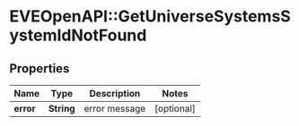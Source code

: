 # EVEOpenAPI::GetUniverseSystemsSystemIdNotFound

## Properties
Name | Type | Description | Notes
------------ | ------------- | ------------- | -------------
**error** | **String** | error message | [optional] 


